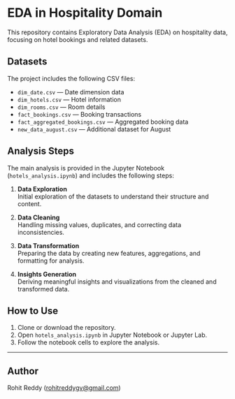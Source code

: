 # EDA in Hospitality Domain

This repository contains Exploratory Data Analysis (EDA) on hospitality data, focusing on hotel bookings and related datasets.

## Datasets

The project includes the following CSV files:

- `dim_date.csv` — Date dimension data
- `dim_hotels.csv` — Hotel information
- `dim_rooms.csv` — Room details
- `fact_bookings.csv` — Booking transactions
- `fact_aggregated_bookings.csv` — Aggregated booking data
- `new_data_august.csv` — Additional dataset for August

## Analysis Steps

The main analysis is provided in the Jupyter Notebook (`hotels_analysis.ipynb`) and includes the following steps:

1. **Data Exploration**  
   Initial exploration of the datasets to understand their structure and content.

2. **Data Cleaning**  
   Handling missing values, duplicates, and correcting data inconsistencies.

3. **Data Transformation**  
   Preparing the data by creating new features, aggregations, and formatting for analysis.

4. **Insights Generation**  
   Deriving meaningful insights and visualizations from the cleaned and transformed data.

## How to Use

1. Clone or download the repository.
2. Open `hotels_analysis.ipynb` in Jupyter Notebook or Jupyter Lab.
3. Follow the notebook cells to explore the analysis.

---

## Author

Rohit Reddy (rohitreddygv@gmail.com)
